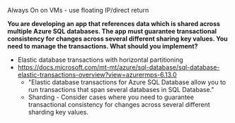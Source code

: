 Always On on VMs - use floating IP/direct return

**You are developing an app that references data which is shared across multiple Azure SQL databases. The app must guarantee transactional consistency for changes across several different sharing key values. You need to manage the transactions. What should you implement?**
- Elastic database transactions with horizontal partitioning
- https://docs.microsoft.com/mt-mt/azure/sql-database/sql-database-elastic-transactions-overview?view=azurermps-6.13.0
    - "Elastic database transactions for Azure SQL Database allow you to run transactions that span several databases in SQL Database."
    - Sharding - Consider cases where you need to guarantee transactional consistency for changes across several different sharding key values.
